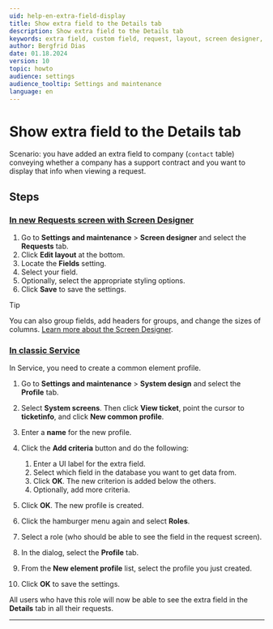 ```yaml
---
uid: help-en-extra-field-display
title: Show extra field to the Details tab
description: Show extra field to the Details tab
keywords: extra field, custom field, request, layout, screen designer, System design
author: Bergfrid Dias
date: 01.18.2024
version: 10
topic: howto
audience: settings
audience_tooltip: Settings and maintenance
language: en
---
```


# Show extra field to the Details tab

Scenario: you have added an extra field to company (`contact` table) conveying whether a company has a support contract and you want to display that info when viewing a request.

<!-- markdownlint-disable-file MD051 -->
## Steps

### [In new Requests screen with Screen Designer](#tab/screen-designer)

1. Go to **Settings and maintenance** > **Screen designer** and select the **Requests** tab.
1. Click **Edit layout** at the bottom.
1. Locate the **Fields** setting.
1. Select your field.
1. Optionally, select the appropriate styling options.
1. Click **Save** to save the settings.

> [!TIP]
> You can also group fields, add headers for groups, and change the sizes of columns. [Learn more about the Screen Designer][1].

### [In classic Service](#tab/service)

In Service, you need to create a common element profile.

1. Go to **Settings and maintenance** > **System design** and select the **Profile** tab.

1. Select **System screens**. Then click **View ticket**, point the cursor to **ticketinfo**, and click **New common profile**.

1. Enter a **name** for the new profile.

1. Click the **Add criteria** button and do the following:

    1. Enter a UI label for the extra field.
    1. Select which field in the database you want to get data from.
    1. Click **OK**. The new criterion is added below the others.
    1. Optionally, add more criteria.

1. Click **OK**. The new profile is created.

1. Click the hamburger menu again and select **Roles**.

1. Select a role (who should be able to see the field in the request screen).

1. In the dialog, select the **Profile** tab.

1. From the **New element profile** list, select the profile you just created.

1. Click **OK** to save the settings.

All users who have this role will now be able to see the extra field in the **Details** tab in all their requests.

***

<!-- Referenced links -->
[1]: ../../ui/screen-designer/learn/working-with-fields.md
